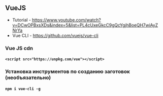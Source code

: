 ## VueJS

* Tutorial - https://www.youtube.com/watch?v=DCwOPBxsXDs&index=5&list=PL4cUxeGkcC9gQcYgjhBoeQH7wiAyZNrYa
* Vue CLI - https://github.com/vuejs/vue-cli


### Vue JS cdn
#### `<script src="https://unpkg.com/vue"></script>`


### Установка инструментов по созданию заготовок (необъязательно)
#### `npm i vue-cli -g`
